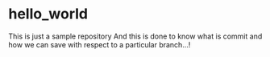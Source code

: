 # hello_world
This is just a sample repository
And this is done to know what is commit and how we can save with respect to a particular branch...!
